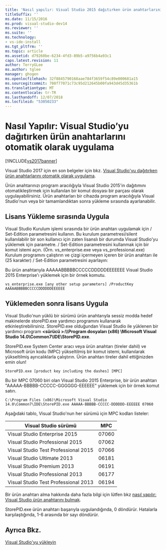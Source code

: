 ```yaml
---
title: 'Nasıl yapılır: Visual Studio 2015 dağıtırken ürün anahtarlarını otomatik olarak uygulama | Microsoft Docs'
titleSuffix: ''
ms.date: 11/15/2016
ms.prod: visual-studio-dev14
ms.reviewer: ''
ms.suite: ''
ms.technology:
- vs-ide-install
ms.tgt_pltfrm: ''
ms.topic: article
ms.assetid: d79260be-6234-4fd3-89b5-a9756b4a93c1
caps.latest.revision: 11
author: TerryGLee
ms.author: tglee
manager: ghogen
ms.openlocfilehash: 32f8845790168aae784f3659f54c89e000681a15
ms.sourcegitcommit: 708f77071c73c95d212645b00fa943d45d35361b
ms.translationtype: MT
ms.contentlocale: tr-TR
ms.lasthandoff: 12/07/2018
ms.locfileid: "53050233"
---
```

# <a name="how-to-automatically-apply-product-keys-when-deploying-visual-studio"></a>Nasıl Yapılır: Visual Studio’yu dağıtırken ürün anahtarlarını otomatik olarak uygulama
[!INCLUDE[vs2017banner](../includes/vs2017banner.md)]

Visual Studio 2017 için en son belgeler için bkz. [Visual Studio'yu dağıtırken ürün anahtarlarını otomatik olarak uygulama](/visualstudio/install/automatically-apply-product-keys-when-deploying-visual-studio).

Ürün anahtarınızı program aracılığıyla Visual Studio 2015'in dağıtımını otomatikleştirmek için kullanılan bir komut dosyası bir parçası olarak uygulayabilirsiniz. Ürün anahtarları bir cihazda program aracılığıyla Visual Studio'nun veya bir tamamlandıktan sonra yükleme sırasında ayarlanabilir.

## <a name="apply-the-license-during-installation"></a>Lisans Yükleme sırasında Uygula
 Visual Studio Kurulum işlemi sırasında bir ürün anahtarı uygulamak için / Set-Edition parametresini kullanın. Bu kurulum parametresi/silent kullanılabilir bir son kullanıcı için zaten lisanslı bir durumda Visual Studio'yu yüklemek için parametre. / Set-Edition parametresini kullanmak için bir komut istemi açın. (Örn. vs_enterprise.exe veya vs_professional.exe) Kurulum programını çalıştırın ve çizgi içermeyen içeren bir ürün anahtarı ile (25 karakter) / Set-Edition parametresini ayarlayın:

 Bu ürün anahtarıyla AAAAABBBBBCCCCCDDDDDEEEEEEE Visual Studio 2015 Enterprise'ı yüklemek için bir örnek komutu.

 `vs_enterprise.exe [any other setup parameters] /ProductKey AAAAABBBBBCCCCCDDDDDDEEEEEE`

## <a name="apply-the-license-after-installation"></a>Yüklemeden sonra lisans Uygula
 Visual Studio'nun yüklü bir sürümü ürün anahtarıyla sessiz modda hedef makinelerde storePID.exe yardımcı programını kullanarak etkinleştirebilirsiniz. StorePID.exe olduğundan Visual Studio ile yüklenen bir yardımcı program  **\<sürücü >:\\\Program dosyaları (x86) \Microsoft Visual Studio 14.0\Common7\IDE\StorePID.exe**.

 StorePID.exe System Center aracı veya ürün anahtarı (tireler dahil) ve Microsoft ürün kodu (MPC) yükseltilmiş bir komut istemi, kullanılarak yükseltilmiş ayrıcalıklarla çalıştırın. Ürün anahtarı tireler dahil ettiğinizden emin olun!

 `StorePID.exe [product key including the dashes] [MPC]`

 Bu bir MPC 07060 biri olan Visual Studio 2015 Enterprise, bir ürün anahtarı "AAAAA-BBBBB-CCCCC-GGGGGG-EEEEEE" yüklemek için bir örnek komut satırı.

 `C:\Program Files (x86)\Microsoft Visual Studio 14.0\Common7\IDE\StorePID.exe AAAAA-BBBBB-CCCCC-DDDDDD-EEEEEE 07060`

 Aşağıdaki tablo, Visual Studio'nun her sürümü için MPC kodları listeler:

|Visual Studio sürümü|MPC|
|---------------------------|---------|
|Visual Studio Enterprise 2015|07060|
|Visual Studio Professional 2015|07062|
|Visual Studio Test Professional 2015|07066|
|Visual Studio Ultimate 2013|06181|
|Visual Studio Premium 2013|06191|
|Visual Studio Professional 2013|06177|
|Visual Studio Test Professional 2013|06194|

 Bir ürün anahtarı alma hakkında daha fazla bilgi için lütfen bkz [nasıl yapılır: Visual Studio ürün anahtarını bulmak](../install/how-to-locate-the-visual-studio-product-key.md).

 StorePID.exe ürün anahtarı başarıyla uygulandığında, 0 döndürür. Hatalarla karşılaştığında, 1-6 arasında bir sayı döndürür.

## <a name="see-also"></a>Ayrıca Bkz.
 [Visual Studio'yu yükleyin](../install/install-visual-studio-2015.md)